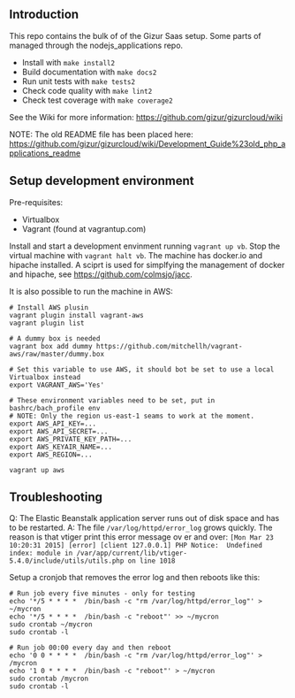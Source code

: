 Introduction
-----------

This repo contains the bulk of of the Gizur Saas setup. Some parts of managed
through the nodejs_applications repo.

 * Install with `make install2`
 * Build documentation with `make docs2`
 * Run unit tests with `make tests2`
 * Check code quality with `make lint2`
 * Check test coverage with `make coverage2`


See the Wiki for more information: https://github.com/gizur/gizurcloud/wiki


NOTE: The old README file has been placed here:
https://github.com/gizur/gizurcloud/wiki/Development_Guide%23old_php_applications_readme


Setup development environment
------------------------------

Pre-requisites:

 * Virtualbox
 * Vagrant (found at vagrantup.com)

Install and start a development envinment running `vagrant up vb`. Stop the virtual machine with `vagrant halt vb`.
The machine has docker.io and hipache installed. A sciprt is used for simplfying the management of docker and hipache,
see https://github.com/colmsjo/jacc.


It is also possible to run the machine in AWS:

```
# Install AWS plusin
vagrant plugin install vagrant-aws
vagrant plugin list

# A dummy box is needed
vagrant box add dummy https://github.com/mitchellh/vagrant-aws/raw/master/dummy.box

# Set this variable to use AWS, it should bot be set to use a local Virtualbox instead
export VAGRANT_AWS='Yes'

# These environment variables need to be set, put in bashrc/bach_profile env
# NOTE: Only the region us-east-1 seams to work at the moment.
export AWS_API_KEY=...
export AWS_API_SECRET=...
export AWS_PRIVATE_KEY_PATH=...
export AWS_KEYAIR_NAME=...
export AWS_REGION=...

vagrant up aws
```


Troubleshooting
---------------


Q: The Elastic Beanstalk application server runs out of disk space and has to be restarted.
A: The file `/var/log/httpd/error_log` grows quickly. The reason is that vtiger
print this error message ov er and over:
`[Mon Mar 23 10:20:31 2015] [error] [client 127.0.0.1] PHP Notice:  Undefined index: module in /var/app/current/lib/vtiger-5.4.0/include/utils/utils.php on line 1018`

Setup a cronjob that removes the error log and then reboots like this:

    # Run job every five minutes - only for testing
    echo '*/5 * * * *  /bin/bash -c "rm /var/log/httpd/error_log"' > ~/mycron
    echo '*/5 * * * *  /bin/bash -c "reboot"' >> ~/mycron
    sudo crontab ~/mycron
    sudo crontab -l

    # Run job 00:00 every day and then reboot
    echo '0 0 * * * *  /bin/bash -c "rm /var/log/httpd/error_log"' > /mycron
    echo '1 0 * * * *  /bin/bash -c "reboot"' > ~/mycron
    sudo crontab /mycron
    sudo crontab -l
